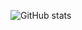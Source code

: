 
![GitHub stats](https://github-readme-stats.vercel.app/api?username=pedromxavier&show_icons=true&theme=radical)
